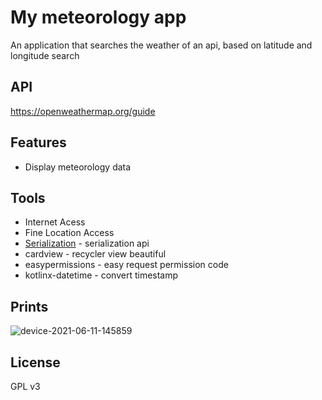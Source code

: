 # My meteorology app
 An application that searches the weather of an api, based on latitude and longitude search
 
## API

https://openweathermap.org/guide
 
## Features

* Display meteorology data

## Tools

- Internet Acess
- Fine Location Access
- [Serialization](https://github.com/Kotlin/kotlinx.serialization) - serialization api
- cardview - recycler view beautiful
- easypermissions - easy request permission code
- kotlinx-datetime - convert timestamp

 ## Prints

![device-2021-06-11-145859](https://user-images.githubusercontent.com/73115455/121730544-3404d780-cac6-11eb-8960-ff36166c723e.png)

## License

GPL v3

